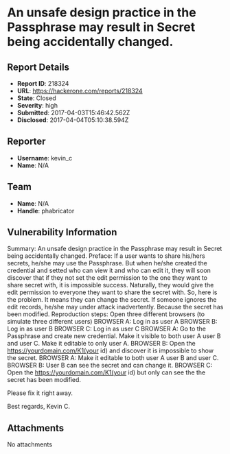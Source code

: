 # An unsafe design practice in the Passphrase may result in Secret being accidentally changed.

## Report Details
- **Report ID**: 218324
- **URL**: https://hackerone.com/reports/218324
- **State**: Closed
- **Severity**: high
- **Submitted**: 2017-04-03T15:46:42.562Z
- **Disclosed**: 2017-04-04T05:10:38.594Z

## Reporter
- **Username**: kevin_c
- **Name**: N/A

## Team
- **Name**: N/A
- **Handle**: phabricator

## Vulnerability Information
Summary:
An unsafe design practice in the Passphrase may result in Secret being accidentally changed.
Preface:
If a user wants to share his/hers secrets, he/she may use the Passphrase. But when he/she created the credential and setted who can view it and who can edit it, they will soon discover that if they not set the edit permission to the one they want to share secret with, it is impossible success. Naturally, they would give the edit permission to everyone they want to share the secret with. So, here is the problem. It means they can change the secret. If someone ignores the edit records, he/she may under attack inadvertently. Because the secret has been modified.
Reproduction steps:
Open three different browsers (to simulate three different users)
BROWSER A: Log in as user A
BROWSER B: Log in as user B
BROWSER C: Log in as user C
BROWSER A: Go to the Passphrase and create new credential. Make it visible to both user A user B and user C. Make it editable to only user A.
BROWSER B: Open the https://yourdomain.com/K1(your id) and discover it is impossible to show the secret.
BROWSER A: Make it editable to both user A user B and user C.
BROWSER B: User B can see the secret and can change it.
BROWSER C: Open the https://yourdomain.com/K1(your id) but only can see the the secret has been modified.

Please fix it right away.

Best regards,
Kevin C.

## Attachments
No attachments

